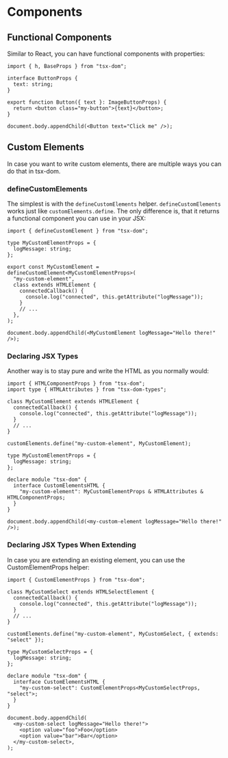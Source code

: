 # Components

## Functional Components

Similar to React, you can have functional components with properties:

```tsx
import { h, BaseProps } from "tsx-dom";

interface ButtonProps {
  text: string;
}

export function Button({ text }: ImageButtonProps) {
  return <button class="my-button">{text}</button>;
}

document.body.appendChild(<Button text="Click me" />);
```

## Custom Elements

In case you want to write custom elements, there are multiple ways you can do that in tsx-dom.

### defineCustomElements

The simplest is with the `defineCustomElements` helper. `defineCustomElements` works just like `customElements.define`.
The only difference is, that it returns a functional component you can use in your JSX:

```tsx
import { defineCustomElement } from "tsx-dom";

type MyCustomElementProps = {
  logMessage: string;
};

export const MyCustomElement = defineCustomElement<MyCustomElementProps>(
  "my-custom-element",
  class extends HTMLElement {
    connectedCallback() {
      console.log("connected", this.getAttribute("logMessage"));
    }
    // ...
  },
);

document.body.appendChild(<MyCustomElement logMessage="Hello there!" />);
```

### Declaring JSX Types

Another way is to stay pure and write the HTML as you normally would:

```tsx
import { HTMLComponentProps } from "tsx-dom";
import type { HTMLAttributes } from "tsx-dom-types";

class MyCustomElement extends HTMLElement {
  connectedCallback() {
    console.log("connected", this.getAttribute("logMessage"));
  }
  // ...
}

customElements.define("my-custom-element", MyCustomElement);

type MyCustomElementProps = {
  logMessage: string;
};

declare module "tsx-dom" {
  interface CustomElementsHTML {
    "my-custom-element": MyCustomElementProps & HTMLAttributes & HTMLComponentProps;
  }
}

document.body.appendChild(<my-custom-element logMessage="Hello there!" />);
```

### Declaring JSX Types When Extending

In case you are extending an existing element, you can use the CustomElementProps helper:

```tsx
import { CustomElementProps } from "tsx-dom";

class MyCustomSelect extends HTMLSelectElement {
  connectedCallback() {
    console.log("connected", this.getAttribute("logMessage"));
  }
  // ...
}

customElements.define("my-custom-element", MyCustomSelect, { extends: "select" });

type MyCustomSelectProps = {
  logMessage: string;
};

declare module "tsx-dom" {
  interface CustomElementsHTML {
    "my-custom-select": CustomElementProps<MyCustomSelectProps, "select">;
  }
}

document.body.appendChild(
  <my-custom-select logMessage="Hello there!">
    <option value="foo">Foo</option>
    <option value="bar">Bar</option>
  </my-custom-select>,
);
```
